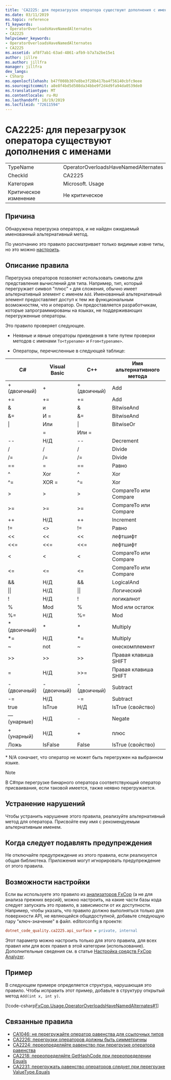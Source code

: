 ```yaml
---
title: 'CA2225: для перезагрузок оператора существуют дополнения с именами'
ms.date: 03/11/2019
ms.topic: reference
f1_keywords:
- OperatorOverloadsHaveNamedAlternates
- CA2225
helpviewer_keywords:
- OperatorOverloadsHaveNamedAlternates
- CA2225
ms.assetid: af8f7ab1-63ad-4861-afb9-b7a7a2be15e1
author: jillre
ms.author: jillfra
manager: jillfra
dev_langs:
- CSharp
ms.openlocfilehash: b47f008b307e8be3f28b417ba4f56140cbfc9eee
ms.sourcegitcommit: a8e8f4bd5d508da34bbe9f2d4d9fa94da0539de0
ms.translationtype: MT
ms.contentlocale: ru-RU
ms.lasthandoff: 10/19/2019
ms.locfileid: "72611594"
---
```

# <a name="ca2225-operator-overloads-have-named-alternates"></a>CA2225: для перезагрузок оператора существуют дополнения с именами

|||
|-|-|
|TypeName|OperatorOverloadsHaveNamedAlternates|
|CheckId|CA2225|
|Категория|Microsoft. Usage|
|Критическое изменение|Не критическое|

## <a name="cause"></a>Причина

Обнаружена перегрузка оператора, и не найден ожидаемый именованный альтернативный метод.

По умолчанию это правило рассматривает только видимые извне типы, но это можно [настроить](#configurability).

## <a name="rule-description"></a>Описание правила

Перегрузка операторов позволяет использовать символы для представления вычислений для типа. Например, тип, который перегружает символ "плюс" `+` для сложения, обычно имеет альтернативный элемент с именем `Add`. Именованный альтернативный элемент предоставляет доступ к тем же функциональным возможностям, что и оператор. Он предоставляется разработчикам, которые запрограммированы на языках, не поддерживающих перегруженные операторы.

Это правило проверяет следующее.

- Неявные и явные операторы приведения в типе путем проверки методов с именами `To<typename>` и `From<typename>`.

- Операторы, перечисленные в следующей таблице:

|C#|Visual Basic|C++|Имя альтернативного метода|
|-|-|-|-|
|+ (двоичный)|+|+ (двоичный)|Add|
|+=|+=|+=|Add|
|&|и|&|BitwiseAnd|
|&=|И =|&=|BitwiseAnd|
|&#124;|Или|&#124;|BitwiseOr|
||=|Или =||=|BitwiseOr|
|--|Н/Д|--|Decrement|
|/|/|/|Divide|
|/=|/=|/=|Divide|
|==|=|==|Равно|
|^|Xor|^|Xor|
|^=|XOR =|^=|Xor|
|>|>|>|CompareTo или Compare|
|>=|>=|>=|CompareTo или Compare|
|++|Н/Д|++|Increment|
|!=|<>|!=|Равно|
|<<|<<|<<|лефтшифт|
|<<=|<<=|<<=|лефтшифт|
|<|<|<|CompareTo или Compare|
|<=|<=|\<=|CompareTo или Compare|
|&&|Н/Д|&&|LogicalAnd|
|&#124;&#124;|Н/Д|&#124;&#124;|Логический|
|!|Н/Д|!|логикалнот|
|%|Mod|%|Mod или остаток|
|%=|Н/Д|%=|Mod|
|* (двоичный)|*|*|Multiply|
|*=|Н/Д|*=|Multiply|
|~|not|~|онескомплемент|
|>>|>>|>>|Правая клавиша SHIFT|
=|Н/Д|>>=|Правая клавиша SHIFT|
|-(двоичный)|-(двоичный)|-(двоичный)|Subtract|
|-=|Н/Д|-=|Subtract|
|true|IsTrue|Н/Д|IsTrue (свойство)|
|— (унарные)|Н/Д|-|Negate|
|+ (унарный)|Н/Д|+|плюс|
|Ложь|IsFalse|False|IsTrue (свойство)|

\* N/A означает, что оператор не может быть перегружен на выбранном языке.

> [!NOTE]
> В C#при перегрузке бинарного оператора соответствующий оператор присваивания, если таковой имеется, также неявно перегружается.

## <a name="how-to-fix-violations"></a>Устранение нарушений

Чтобы устранить нарушение этого правила, реализуйте альтернативный метод для оператора. Присвойте ему имя с рекомендуемым альтернативным именем.

## <a name="when-to-suppress-warnings"></a>Когда следует подавлять предупреждения

Не отключайте предупреждение из этого правила, если реализуется общая библиотека. Приложения могут игнорировать предупреждение от этого правила.

## <a name="configurability"></a>Возможности настройки

Если вы используете это правило из [анализаторов FxCop](install-fxcop-analyzers.md) (а не для анализа прежних версий), можно настроить, на какие части базы кода следует запускать это правило, в зависимости от их доступности. Например, чтобы указать, что правило должно выполняться только для поверхности API, не являющейся общедоступной, добавьте следующую пару "ключ-значение" в файл. editorconfig в проекте:

```ini
dotnet_code_quality.ca2225.api_surface = private, internal
```

Этот параметр можно настроить только для этого правила, для всех правил или для всех правил в этой категории (использование). Дополнительные сведения см. в статье [Настройка средств FxCop Analyzer](configure-fxcop-analyzers.md).

## <a name="example"></a>Пример

В следующем примере определяется структура, нарушающая это правило. Чтобы исправить этот пример, добавьте в структуру открытый метод `Add(int x, int y)`.

[!code-csharp[FxCop.Usage.OperatorOverloadsHaveNamedAlternates#1](../code-quality/codesnippet/CSharp/ca2225-operator-overloads-have-named-alternates_1.cs)]

## <a name="related-rules"></a>Связанные правила

- [CA1046: не перегружайте оператор равенства для ссылочных типов](../code-quality/ca1046.md)
- [CA2226: перегрузки операторов должны быть симметричны](../code-quality/ca2226.md)
- [CA2224: переопределяйте равенство при перегрузке оператора равенства](../code-quality/ca2224.md)
- [CA2218: переопределяйте GetHashCode при переопределении Equals](../code-quality/ca2218.md)
- [CA2231: перегружать равенство операторов следует при перегрузке ValueType.Equals](../code-quality/ca2231.md)
